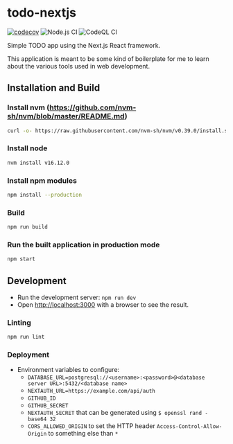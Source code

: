 # todo-nextjs

[![codecov](https://codecov.io/gh/davidlag0/todo-nextjs/branch/main/graph/badge.svg?token=YBGR2fclvo)](https://codecov.io/gh/davidlag0/todo-nextjs)
![Node.js CI](https://github.com/davidlag0/todo-nextjs/actions/workflows/node.js.yml/badge.svg)
![CodeQL CI](https://github.com/davidlag0/todo-nextjs/actions/workflows/codeql-analysis.yml/badge.svg)

Simple TODO app using the Next.js React framework.

This application is meant to be some kind of boilerplate for me to learn about the various tools used in web development.

## Installation and Build

### Install nvm (https://github.com/nvm-sh/nvm/blob/master/README.md)

```sh
curl -o- https://raw.githubusercontent.com/nvm-sh/nvm/v0.39.0/install.sh | bash
```

### Install node

```sh
nvm install v16.12.0
```

### Install npm modules

```sh
npm install --production
```

### Build

```sh
npm run build
```

### Run the built application in production mode

```sh
npm start
```

## Development

- Run the development server: `npm run dev`
- Open [http://localhost:3000](http://localhost:3000) with a browser to see the result.

### Linting

```sh
npm run lint
```

### Deployment

- Environment variables to configure:
  - `DATABASE_URL=postgresql://<username>:<password>@<database server URL>:5432/<database name>`
  - `NEXTAUTH_URL=https://example.com/api/auth`
  - `GITHUB_ID`
  - `GITHUB_SECRET`
  - `NEXTAUTH_SECRET` that can be generated using `$ openssl rand -base64 32`
  - `CORS_ALLOWED_ORIGIN` to set the HTTP header `Access-Control-Allow-Origin` to something else than `*`
